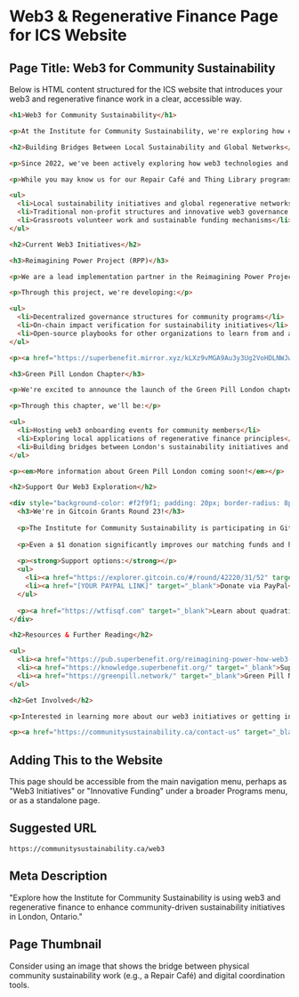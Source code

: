 # Web3 & Regenerative Finance Page for ICS Website

## Page Title: Web3 for Community Sustainability

Below is HTML content structured for the ICS website that introduces your web3 and regenerative finance work in a clear, accessible way.

```html
<h1>Web3 for Community Sustainability</h1>

<p>At the Institute for Community Sustainability, we're exploring how emerging technologies can strengthen community resilience, enhance transparency, and create more equitable systems for local sustainability initiatives.</p>

<h2>Building Bridges Between Local Sustainability and Global Networks</h2>

<p>Since 2022, we've been actively exploring how web3 technologies and regenerative finance principles can help scale our community sustainability work.</p>

<p>While you may know us for our Repair Café and Thing Library programs, behind the scenes we're also building bridges between:</p>

<ul>
  <li>Local sustainability initiatives and global regenerative networks</li>
  <li>Traditional non-profit structures and innovative web3 governance models</li>
  <li>Grassroots volunteer work and sustainable funding mechanisms</li>
</ul>

<h2>Current Web3 Initiatives</h2>

<h3>Reimagining Power Project (RPP)</h3>

<p>We are a lead implementation partner in the Reimagining Power Project, a collaborative initiative exploring how web3 technologies can transform resource allocation, governance, and impact measurement for social good.</p>

<p>Through this project, we're developing:</p>

<ul>
  <li>Decentralized governance structures for community programs</li>
  <li>On-chain impact verification for sustainability initiatives</li>
  <li>Open-source playbooks for other organizations to learn from and adapt</li>
</ul>

<p><a href="https://superbenefit.mirror.xyz/kLXz9vMGA9Au3y3Ug2VoHDLNWJwId66Hmm39vuF9ntE" target="_blank">Learn more about the Reimagining Power Project →</a></p>

<h3>Green Pill London Chapter</h3>

<p>We're excited to announce the launch of the Green Pill London chapter, connecting our community with a global network focused on regenerative economics and community-driven solutions.</p>

<p>Through this chapter, we'll be:</p>

<ul>
  <li>Hosting web3 onboarding events for community members</li>
  <li>Exploring local applications of regenerative finance principles</li>
  <li>Building bridges between London's sustainability initiatives and global coordination networks</li>
</ul>

<p><em>More information about Green Pill London coming soon!</em></p>

<h2>Support Our Web3 Exploration</h2>

<div style="background-color: #f2f9f1; padding: 20px; border-radius: 8px; margin: 20px 0;">
  <h3>We're in Gitcoin Grants Round 23!</h3>
  
  <p>The Institute for Community Sustainability is participating in Gitcoin Grants Round 23, a special funding opportunity that uses "quadratic funding" – where the NUMBER of donors matters more than the amount!</p>
  
  <p>Even a $1 donation significantly improves our matching funds and helps us continue building bridges between local sustainability work and global regenerative networks.</p>
  
  <p><strong>Support options:</strong></p>
  <ul>
    <li><a href="https://explorer.gitcoin.co/#/round/42220/31/52" target="_blank">Donate via Gitcoin</a> (web3 options)</li>
    <li><a href="[YOUR PAYPAL LINK]" target="_blank">Donate via PayPal</a> (credit card/traditional options)</li>
  </ul>
  
  <p><a href="https://wtfisqf.com" target="_blank">Learn about quadratic funding →</a></p>
</div>

<h2>Resources & Further Reading</h2>

<ul>
  <li><a href="https://pub.superbenefit.org/reimagining-power-how-web3-can-transform-social-impact" target="_blank">Reimagining Power: How Web3 Can Transform Social Impact</a></li>
  <li><a href="https://knowledge.superbenefit.org/" target="_blank">SuperBenefit Knowledge Garden</a></li>
  <li><a href="https://greenpill.network/" target="_blank">Green Pill Network</a></li>
</ul>

<h2>Get Involved</h2>

<p>Interested in learning more about our web3 initiatives or getting involved?</p>

<p><a href="https://communitysustainability.ca/contact-us" target="_blank">Contact us</a> or subscribe to our newsletter to stay updated on upcoming events and opportunities.</p>
```

## Adding This to the Website

This page should be accessible from the main navigation menu, perhaps as "Web3 Initiatives" or "Innovative Funding" under a broader Programs menu, or as a standalone page.

## Suggested URL
`https://communitysustainability.ca/web3`

## Meta Description
"Explore how the Institute for Community Sustainability is using web3 and regenerative finance to enhance community-driven sustainability initiatives in London, Ontario."

## Page Thumbnail
Consider using an image that shows the bridge between physical community sustainability work (e.g., a Repair Café) and digital coordination tools.
